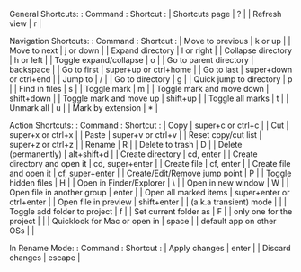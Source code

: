  General Shortcuts:
:            Command            :          Shortcut         :
| Shortcuts page                | ?                         |
| Refresh view                  | r                         |

 Navigation Shortcuts:
:            Command            :          Shortcut         :
| Move to previous              | k or up                   |
| Move to next                  | j or down                 |
| Expand directory              | l or right                |
| Collapse directory            | h or left                 |
| Toggle expand/collapse        | o                         |
| Go to parent directory        | backspace                 |
| Go to first                   | super+up or ctrl+home     |
| Go to last                    | super+down or ctrl+end    |
| Jump to                       | /                         |
| Go to directory               | g                         |
| Quick jump to directory       | p                         |
| Find in files                 | s                         |
| Toggle mark                   | m                         |
| Toggle mark and move down     | shift+down                |
| Toggle mark and move up       | shift+up                  |
| Toggle all marks              | t                         |
| Unmark all                    | u                         |
| Mark by extension             | *                         |

 Action Shortcuts:
:            Command            :          Shortcut         :
| Copy                          | super+c or ctrl+c         |
| Cut                           | super+x or ctrl+x         |
| Paste                         | super+v or ctrl+v         |
| Reset copy/cut list           | super+z or ctrl+z         |
| Rename                        | R                         |
| Delete to trash               | D                         |
| Delete (permanently)          | alt+shift+d               |
| Create directory              | cd, enter                 |
| Create directory and open it  | cd, super+enter           |
| Create file                   | cf, enter                 |
| Create file and open it       | cf, super+enter           |
| Create/Edit/Remove jump point | P                         |
| Toggle hidden files           | H                         |
| Open in Finder/Explorer       | \                         |
| Open in new window            | W                         |
| Open file in another group    | enter                     |
| Open all marked items         | super+enter or ctrl+enter |
| Open file in preview          | shift+enter               |
| (a.k.a transient) mode        |                           |
| Toggle add folder to project  | f                         |
| Set current folder as         | F                         |
| only one for the project      |                           |
| Quicklook for Mac or open in  | space                     |
| default app on other OSs      |                           |

 In Rename Mode:
:            Command            :          Shortcut         :
| Apply changes                 | enter                     |
| Discard changes               | escape                    |
